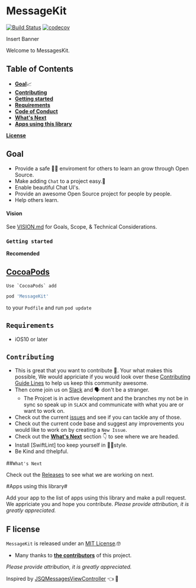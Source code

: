 # MessageKit

[![Build Status](https://travis-ci.org/MessageKit/MessageKit.svg)](https://travis-ci.org/MessageKit/MessageKit) [![codecov](https://codecov.io/gh/MessageKit/MessageKit/branch/master/graph/badge.svg)](https://codecov.io/gh/MessageKit/MessageKit)


<!---->Insert Banner

Welcome to MessagesKit. 

## Table of Contents

* [**Goal**](#goal)📈
* [**Contributing**](#contributing)
* [**Getting started**](#getting-started)
* [**Requirements**](#requirements)
* [**Code of Conduct**](#code-of-conduct)
* [**What's Next**](#what's-next)
* [**Apps using this library**](#apps-using-this-library)

[**License**](#f-license)


## Goal

- Provide a safe 👩‍🚒 enviroment for others to learn an grow through Open Source.
- Make adding `Chat` to a project easy.💬
- Enable beautiful Chat UI's.
- Provide an awesome Open Source project for people by people.
- Help others learn.

#### Vision
See [VISION.md](https://github.com/MessageKit/MessageKit/blob/master/VISION.md) for Goals, Scope, & Technical Considerations.

### `Getting started`
**Recomended**
## [CocoaPods](https://cocoapods.org/)
    Use `CocoaPods` add
````ruby
pod 'MessageKit'
````
to your `Podfile` and run `pod update`


## `Requirements`

* iOS10 or later

## `Contributing`

- This is great that you want to contribute 💯. Your what makes this possible, We would appriciate if you would look over these [Contributing Guide Lines](https://cocoapods.org/) to help us keep this community awesome.
- Then come join us on [Slack](https://join.slack.com/t/messagekit/shared_invite/MjI0NDkxNjgwMzA3LTE1MDIzMTU0MjUtMzJhZDZlNTkxMA) and 🗣 don't be a stranger. 
    - The Projcet is in active development and the branches my not be in sync so speak up in `SLACK` and communicate with what you are or want to work on. 
- Check out the current [issues](https://github.com/MessageKit/MessageKit/issues) and see if you can tackle any of those. 
- Check out the current code base and suggest any improvements you would like to work on by creating a `New Issue`. 
- Check out the [**What's Next**](#What's-Next) section 👇 to see where we are headed.
- Install [SwiftLint] too keep yourself in 👨‍🎤style. 
- Be Kind and 🤓helpful.  

##`What's Next`

Check out the [Releases](https://github.com/MessageKit/MessageKit/releases) to see what we are working on next.

#Apps using this library#

Add your app to the list of apps using this library and make a pull request. We appriciate you and hope you contribute. *Please provide attribution, it is greatly appreciated.*

## F license

`MessageKit` is released under an [MIT License][mitLink].🤓
* Many thanks to [**the contributors**](https://github.com/MessageKit/MessageKit/graphs/contributors) of this project.

[mitLink]:http://opensource.org/licenses/MIT
*Please provide attribution, it is greatly appreciated.*

Inspired by [JSQMessagesViewController](https://github.com/jessesquires/JSQMessagesViewController) 👈 💯


